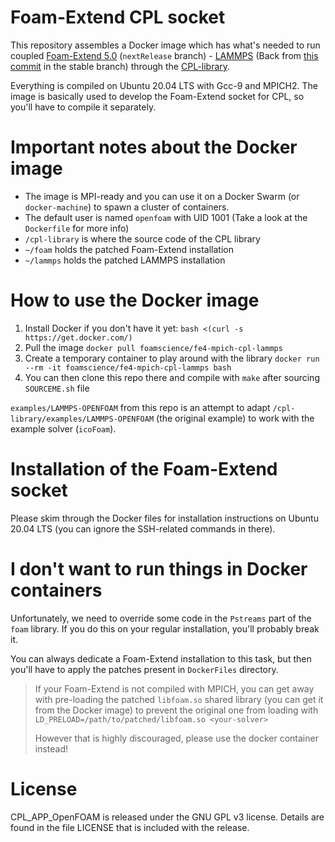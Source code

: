 Foam-Extend CPL socket
======================

This repository assembles a Docker image which has what's needed to run coupled
[Foam-Extend 5.0](https://git.code.sf.net/p/foam-extend/foam-extend-4.1) (`nextRelease` branch) - 
[LAMMPS](https://github.com/lammps/lammps.git)
(Back from [this commit](https://github.com/lammps/lammps/commit/6354777d098deafc18a600877d00dbfcd8ce15c3) in the stable branch)
through the [CPL-library](https://github.com/Crompulence/cpl-library).

Everything is compiled on Ubuntu 20.04 LTS with Gcc-9 and MPICH2.
The image is basically used to develop the Foam-Extend socket for CPL, so you'll have to compile it separately.

Important notes about the Docker image
======================================

- The image is MPI-ready and you can use it on a Docker Swarm (or `docker-machine`) to spawn a cluster of containers.
- The default user is named `openfoam` with UID 1001 (Take a look at the `Dockerfile` for more info)
- `/cpl-library` is where the source code of the CPL library
- `~/foam` holds the patched Foam-Extend installation
- `~/lammps` holds the patched LAMMPS installation


How to use the Docker image
===========================

1. Install Docker if you don't have it yet: `bash <(curl -s https://get.docker.com/)`
2. Pull the image `docker pull foamscience/fe4-mpich-cpl-lammps`
3. Create a temporary container to play around with the library `docker run --rm -it foamscience/fe4-mpich-cpl-lammps bash`
4. You can then clone this repo there and compile with `make` after sourcing `SOURCEME.sh` file

`examples/LAMMPS-OPENFOAM` from this repo is an attempt to adapt `/cpl-library/examples/LAMMPS-OPENFOAM` (the original example)
to work with the example solver (`icoFoam`).

Installation of the Foam-Extend socket
======================================

Please skim through the Docker files for installation instructions on Ubuntu 20.04 LTS
(you can ignore the SSH-related commands in there).

I don't want to run things in Docker containers
===============================================

Unfortunately, we need to override some code in the `Pstreams` part of the `foam` library. If you do this
on your regular installation, you'll probably break it.

You can always dedicate a Foam-Extend installation to this task, but then you'll have to apply the patches present in `DockerFiles`
directory.

> If your Foam-Extend is not compiled with MPICH, you can get away with pre-loading the patched `libfoam.so` shared
> library (you can get it from the Docker image) to prevent the original one from loading with 
> `LD_PRELOAD=/path/to/patched/libfoam.so <your-solver>`
>
> However that is highly discouraged, please use the docker container instead!

License
=======

CPL_APP_OpenFOAM is released under the GNU GPL v3 license. Details are found in
the file LICENSE that is included with the release.
